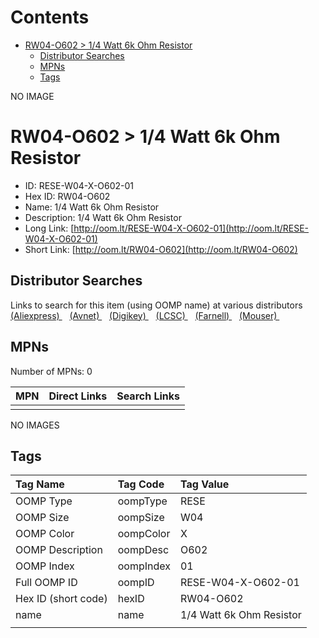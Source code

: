 



Contents
========

* [RW04-O602 > 1/4 Watt 6k Ohm Resistor](#rw04-o602--14-watt-6k-ohm-resistor)
	* [Distributor Searches](#distributor-searches)
	* [MPNs](#mpns)
	* [Tags](#tags)
  
NO IMAGE  
# RW04-O602 > 1/4 Watt 6k Ohm Resistor

- ID: RESE-W04-X-O602-01
- Hex ID: RW04-O602
- Name: 1/4 Watt 6k Ohm Resistor
- Description: 1/4 Watt 6k Ohm Resistor
- Long Link: [http://oom.lt/RESE-W04-X-O602-01](http://oom.lt/RESE-W04-X-O602-01)
- Short Link: [http://oom.lt/RW04-O602](http://oom.lt/RW04-O602)

## Distributor Searches
  
Links to search for this item (using OOMP name) at various distributors  
[(Aliexpress) ](https://www.aliexpress.com/wholesale?SearchText=11171/4+Watt+6k+Ohm+Resistor)&nbsp;&nbsp;&nbsp;[(Avnet) ](https://www.avnet.com/shop/us/search/1/4+Watt+6k+Ohm+Resistor)&nbsp;&nbsp;&nbsp;[(Digikey) ](https://www.digikey.co.uk/en/products/result?s=1/4+Watt+6k+Ohm+Resistor)&nbsp;&nbsp;&nbsp;[(LCSC) ](https://www.lcsc.com/search?q=1/4+Watt+6k+Ohm+Resistor)&nbsp;&nbsp;&nbsp;[(Farnell) ](https://uk.farnell.com/search?st=1/4+Watt+6k+Ohm+Resistor)&nbsp;&nbsp;&nbsp;[(Mouser) ](https://www.mouser.com/c/?q=1/4+Watt+6k+Ohm+Resistor)&nbsp;&nbsp;&nbsp;
## MPNs
  
Number of MPNs: 0  

|MPN|Direct Links|Search Links|
| :--- | :--- | :--- |
||||
  
NO IMAGES  
## Tags
  

|Tag Name|Tag Code|Tag Value|
| :--- | :--- | :--- |
|OOMP Type|oompType|RESE|
|OOMP Size|oompSize|W04|
|OOMP Color|oompColor|X|
|OOMP Description|oompDesc|O602|
|OOMP Index|oompIndex|01|
|Full OOMP ID|oompID|RESE-W04-X-O602-01|
|Hex ID (short code)|hexID|RW04-O602|
|name|name|1/4 Watt 6k Ohm Resistor|
||||
